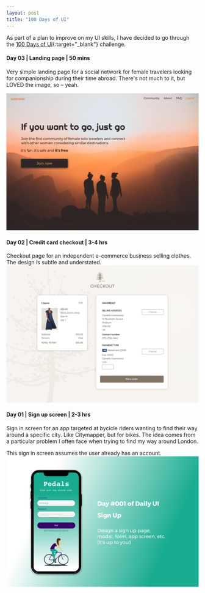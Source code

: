 ```yaml
---
layout: post
title: "100 Days of UI"
---
```


As part of a plan to improve on my UI skills, I have decided to go through the [100 Days of UI](http://www.dailyui.co/){:target="_blank"} challenge.

#### Day 03 | Landing page | 50 mins
Very simple landing page for a social network for female travelers looking for companionship during their time abroad. There's not much to it, but LOVED the image, so – yeah. 

![](images/case_studies/30_days_challenge/day_3.png)


#### Day 02 | Credit card checkout | 3-4 hrs
Checkout page for an independent e-commerce business selling clothes. The design is subtle and understated.
![](images/case_studies/30_days_challenge/Day_2.png)


#### Day 01 | Sign up screen | 2-3 hrs
Sign in screen for an app targeted at bycicle riders wanting to find their way around a specific city. Like Citymapper, but for bikes. The idea comes from a particular problem I often face when trying to find my way around London.

This sign in screen assumes the user already has an account.
![](images/case_studies/30_days_challenge/Day_1.png)